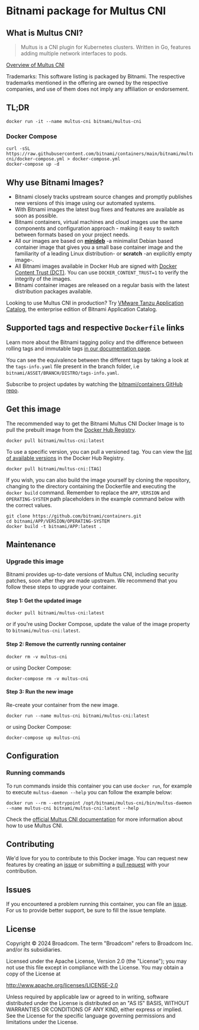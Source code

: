 # Bitnami package for Multus CNI

## What is Multus CNI?

> Multus is a CNI plugin for Kubernetes clusters. Written in Go, features adding multiple network interfaces to pods.

[Overview of Multus CNI](https://github.com/k8snetworkplumbingwg/multus-cni)

Trademarks: This software listing is packaged by Bitnami. The respective trademarks mentioned in the offering are owned by the respective companies, and use of them does not imply any affiliation or endorsement.

## TL;DR

```console
docker run -it --name multus-cni bitnami/multus-cni
```

### Docker Compose

```console
curl -sSL https://raw.githubusercontent.com/bitnami/containers/main/bitnami/multus-cni/docker-compose.yml > docker-compose.yml
docker-compose up -d
```

## Why use Bitnami Images?

* Bitnami closely tracks upstream source changes and promptly publishes new versions of this image using our automated systems.
* With Bitnami images the latest bug fixes and features are available as soon as possible.
* Bitnami containers, virtual machines and cloud images use the same components and configuration approach - making it easy to switch between formats based on your project needs.
* All our images are based on [**minideb**](https://github.com/bitnami/minideb) -a minimalist Debian based container image that gives you a small base container image and the familiarity of a leading Linux distribution- or **scratch** -an explicitly empty image-.
* All Bitnami images available in Docker Hub are signed with [Docker Content Trust (DCT)](https://docs.docker.com/engine/security/trust/content_trust/). You can use `DOCKER_CONTENT_TRUST=1` to verify the integrity of the images.
* Bitnami container images are released on a regular basis with the latest distribution packages available.

Looking to use Multus CNI in production? Try [VMware Tanzu Application Catalog](https://bitnami.com/enterprise), the enterprise edition of Bitnami Application Catalog.

## Supported tags and respective `Dockerfile` links

Learn more about the Bitnami tagging policy and the difference between rolling tags and immutable tags [in our documentation page](https://docs.bitnami.com/tutorials/understand-rolling-tags-containers/).

You can see the equivalence between the different tags by taking a look at the `tags-info.yaml` file present in the branch folder, i.e `bitnami/ASSET/BRANCH/DISTRO/tags-info.yaml`.

Subscribe to project updates by watching the [bitnami/containers GitHub repo](https://github.com/bitnami/containers).

## Get this image

The recommended way to get the Bitnami Multus CNI Docker Image is to pull the prebuilt image from the [Docker Hub Registry](https://hub.docker.com/r/bitnami/multus-cni).

```console
docker pull bitnami/multus-cni:latest
```

To use a specific version, you can pull a versioned tag. You can view the [list of available versions](https://hub.docker.com/r/bitnami/multus-cni/tags/) in the Docker Hub Registry.

```console
docker pull bitnami/multus-cni:[TAG]
```

If you wish, you can also build the image yourself by cloning the repository, changing to the directory containing the Dockerfile and executing the `docker build` command. Remember to replace the `APP`, `VERSION` and `OPERATING-SYSTEM` path placeholders in the example command below with the correct values.

```console
git clone https://github.com/bitnami/containers.git
cd bitnami/APP/VERSION/OPERATING-SYSTEM
docker build -t bitnami/APP:latest .
```

## Maintenance

### Upgrade this image

Bitnami provides up-to-date versions of Multus CNI, including security patches, soon after they are made upstream. We recommend that you follow these steps to upgrade your container.

#### Step 1: Get the updated image

```console
docker pull bitnami/multus-cni:latest
```

or if you're using Docker Compose, update the value of the image property to `bitnami/multus-cni:latest`.

#### Step 2: Remove the currently running container

```console
docker rm -v multus-cni
```

or using Docker Compose:

```console
docker-compose rm -v multus-cni
```

#### Step 3: Run the new image

Re-create your container from the new image.

```console
docker run --name multus-cni bitnami/multus-cni:latest
```

or using Docker Compose:

```console
docker-compose up multus-cni
```

## Configuration

### Running commands

To run commands inside this container you can use `docker run`, for example to execute `multus-daemon --help` you can follow the example below:

```console
docker run --rm --entrypoint /opt/bitnami/multus-cni/bin/multus-daemon --name multus-cni bitnami/multus-cni:latest --help
```

Check the [official Multus CNI documentation](https://github.com/k8snetworkplumbingwg/multus-cni) for more information about how to use Multus CNI.

## Contributing

We'd love for you to contribute to this Docker image. You can request new features by creating an [issue](https://github.com/bitnami/containers/issues) or submitting a [pull request](https://github.com/bitnami/containers/pulls) with your contribution.

## Issues

If you encountered a problem running this container, you can file an [issue](https://github.com/bitnami/containers/issues/new/choose). For us to provide better support, be sure to fill the issue template.

## License

Copyright &copy; 2024 Broadcom. The term "Broadcom" refers to Broadcom Inc. and/or its subsidiaries.

Licensed under the Apache License, Version 2.0 (the "License");
you may not use this file except in compliance with the License.
You may obtain a copy of the License at

<http://www.apache.org/licenses/LICENSE-2.0>

Unless required by applicable law or agreed to in writing, software
distributed under the License is distributed on an "AS IS" BASIS,
WITHOUT WARRANTIES OR CONDITIONS OF ANY KIND, either express or implied.
See the License for the specific language governing permissions and
limitations under the License.
